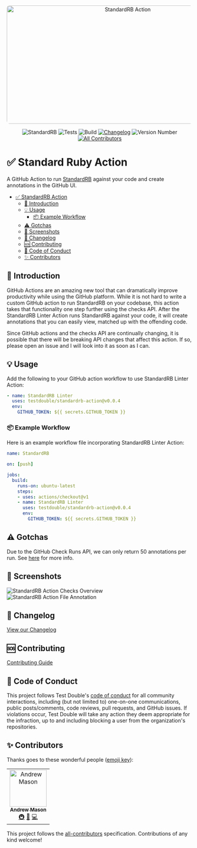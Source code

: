 <div align="center">
  <img width="640" height="320" alt="StandardRB Action" src="screenshots/standardrb-action.png" style="border-radius:0.5rem;">

  ![StandardRB](https://github.com/testdouble/standardrb-action/workflows/StandardRB/badge.svg)
  ![Tests](https://github.com/testdouble/standardrb-action/workflows/Test/badge.svg)
  ![Build](https://github.com/testdouble/standardrb-action/workflows/Build/badge.svg)
  [![Changelog](https://github.com/testdouble/standardrb-action/workflows/Changelog/badge.svg)](/CHANGELOG.md)
  ![Version Number](https://img.shields.io/static/v1?label=Version&message=v0.0.2&color=blue)
  [![All Contributors](https://img.shields.io/badge/all_contributors-1-orange.svg?style=flat-square)](#contributors)
</div>

# :white_check_mark: Standard Ruby Action

A GitHub Action to run [StandardRB](https://github.com/testdouble/standard) against your code and create annotations in the GitHub UI.

- [:white_check_mark: StandardRB Action](#whitecheckmark-standardrb-action)
  - [:page_facing_up: Introduction](#pagefacingup-introduction)
  - [:bulb: Usage](#bulb-usage)
    - [:package: Example Workflow](#package-example-workflow)
  - [:warning: Gotchas](#warning-gotchas)
  - [:camera_flash: Screenshots](#cameraflash-screenshots)
  - [:bookmark: Changelog](#bookmark-changelog)
  - [:sos: Contributing](#sos-contributing)
  - [:rotating_light: Code of Conduct](#rotatinglight-code-of-conduct)
  - [✨ Contributors](#%e2%9c%a8-contributors)

## :page_facing_up: Introduction

GitHub Actions are an amazing new tool that can dramatically improve productivity while using the GitHub platform. While it is not hard to write a custom GitHub action to run StandardRB on your codebase, this action takes that functionality one step further using the checks API. After the StandardRB Linter Action runs StandardRB against your code, it will create annotations that you can easily view, matched up with the offending code.

Since GitHub actions and the checks API are continually changing, it is possible that there will be breaking API changes that affect this action. If so, please open an issue and I will look into it as soon as I can.

## :bulb: Usage

Add the following to your GitHub action workflow to use StandardRB Linter Action:

```yaml
- name: StandardRB Linter
  uses: testdouble/standardrb-action@v0.0.4
  env:
    GITHUB_TOKEN: ${{ secrets.GITHUB_TOKEN }}
```

### :package: Example Workflow

Here is an example workflow file incorporating StandardRB Linter Action:

```yaml
name: StandardRB

on: [push]

jobs:
  build:
    runs-on: ubuntu-latest
    steps:
    - uses: actions/checkout@v1
    - name: StandardRB Linter
      uses: testdouble/standardrb-action@v0.0.4
      env:
        GITHUB_TOKEN: ${{ secrets.GITHUB_TOKEN }}
```

## :warning: Gotchas

Due to the GitHub Check Runs API, we can only return 50 annotations per run. See [here](https://developer.github.com/v3/checks/runs/#output-object) for more info.

## :camera_flash: Screenshots

![StandardRB Action Checks Overview](screenshots/check-overview.png)
![StandardRB Action File Annotation](screenshots/file-annotation.png)

## :bookmark: Changelog

[View our Changelog](/CHANGELOG.md)

## :sos: Contributing

[Contributing Guide](/CONTRIBUTING.md)

## :rotating_light: Code of Conduct

This project follows Test Double's [code of
conduct](https://testdouble.com/code-of-conduct) for all community interactions,
including (but not limited to) one-on-one communications, public posts/comments,
code reviews, pull requests, and GitHub issues. If violations occur, Test Double
will take any action they deem appropriate for the infraction, up to and
including blocking a user from the organization's repositories.

## ✨ Contributors

Thanks goes to these wonderful people ([emoji key](https://allcontributors.org/docs/en/emoji-key)):

<!-- ALL-CONTRIBUTORS-LIST:START - Do not remove or modify this section -->
<!-- prettier-ignore -->
<table>
  <tr>
    <td align="center"><a href="https://github.com/andrewmcodes/"><img src="https://avatars1.githubusercontent.com/u/18423853?v=4" width="100px;" alt="Andrew Mason"/><br /><sub><b>Andrew Mason</b></sub></a><br /><a href="#infra-andrewmcodes" title="Infrastructure (Hosting, Build-Tools, etc)">🚇</a> <a href="https://github.com/andrewmcodes/standardrb-action/commits?author=andrewmcodes" title="Documentation">📖</a> <a href="https://github.com/andrewmcodes/standardrb-action/commits?author=andrewmcodes" title="Code">💻</a></td>
  </tr>
</table>

<!-- ALL-CONTRIBUTORS-LIST:END -->

This project follows the [all-contributors](https://github.com/all-contributors/all-contributors) specification. Contributions of any kind welcome!

